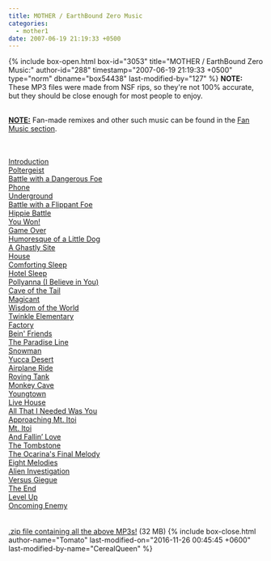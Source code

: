 ```yaml
---
title: MOTHER / EarthBound Zero Music
categories:
  - mother1
date: 2007-06-19 21:19:33 +0500
---
```

{% include box-open.html box-id="3053" title="MOTHER / EarthBound Zero Music:" author-id="288" timestamp="2007-06-19 21:19:33 +0500" type="norm" dbname="box54438" last-modified-by="127" %}
<b>NOTE:</b> These MP3 files were made from NSF rips, so they're not 100% accurate, but they should be close enough for most people to enjoy.<br /><br />

<b><u>NOTE:</u></b> Fan-made remixes and other such music can be found in the <a href="/fanmusic">Fan Music section</a>.

<br /><br />
<table1 />
   <a href="01 - MOTHER - Introduction.mp3">Introduction</a><br />
   <a href="02 - MOTHER - Poltergeist.mp3">Poltergeist</a><br />
   <a href="03 - MOTHER - Battle with a Dangerous Foe.mp3">Battle with a Dangerous Foe</a><br />
   <a href="04 - MOTHER - Phone.mp3">Phone</a><br />
   <a href="05 - MOTHER - Underground.mp3">Underground</a><br />
   <a href="06 - MOTHER - Battle with a Flippant Foe.mp3">Battle with a Flippant Foe</a><br />
   <a href="07 - MOTHER - Hippie Battle.mp3">Hippie Battle</a><br />
   <a href="08 - MOTHER - You Won.mp3">You Won!</a><br />
   <a href="09 - MOTHER - Game Over.mp3">Game Over</a><br />
   <a href="10 - MOTHER - Drugstore.mp3">Humoresque of a Little Dog</a><br />
   <a href="11 - MOTHER - A Ghastly Site.mp3">A Ghastly Site</a><br />
   <a href="12 - MOTHER - House.mp3">House</a><br />
   <a href="13 - MOTHER - Comforting Sleep.mp3">Comforting Sleep</a><br />
   <a href="14 - MOTHER - Hotel Sleep.mp3">Hotel Sleep</a><br />
   <a href="15 - MOTHER - Pollyanna (I Believe in You).mp3">Pollyanna (I Believe in You)</a><br />
   <a href="16 - MOTHER - Cave of the Tail.mp3">Cave of the Tail</a><br />
   <a href="17 - MOTHER - Magicant.mp3">Magicant</a><br />
   <a href="18 - MOTHER - Wisdom of the World (Queen Mary's Castle).mp3">Wisdom of the World</a><br />
   <a href="19 - MOTHER - Twinkle Elementary.mp3">Twinkle Elementary</a><br />
   <a href="20 - MOTHER - Factory.mp3">Factory</a><br />
<table2 />
   <a href="21 - MOTHER - Bein' Friends.mp3">Bein' Friends</a><br />
   <a href="22 - MOTHER - The Paradise Line.mp3">The Paradise Line</a><br />
   <a href="23 - MOTHER - Snowman.mp3">Snowman</a><br />
   <a href="24 - MOTHER - Yucca Desert.mp3">Yucca Desert</a><br />
   <a href="25 - MOTHER - Airplane Ride.mp3">Airplane Ride</a><br />
   <a href="26 - MOTHER - Roving Tank.mp3">Roving Tank</a><br />
   <a href="27 - MOTHER - Monkey Cave.mp3">Monkey Cave</a><br />
   <a href="28 - MOTHER - Youngtown.mp3">Youngtown</a><br />
   <a href="29 - MOTHER - Live House.mp3">Live House</a><br />
   <a href="30 - MOTHER - All That I Needed Was You.mp3">All That I Needed Was You</a><br />
   <a href="31 - MOTHER - Approaching Mt Itoi.mp3">Approaching Mt. Itoi</a><br />
   <a href="32 - MOTHER - Mt Itoi.mp3">Mt. Itoi</a><br />
   <a href="33 - MOTHER - Fallin' Love.mp3">And Fallin’ Love</a><br />
   <a href="34 - MOTHER - The Tombstone.mp3">The Tombstone</a><br />
   <a href="35 - MOTHER - The Ocarina's Final Melody.mp3">The Ocarina's Final Melody</a><br />
   <a href="36 - MOTHER - Eight Melodies.mp3">Eight Melodies</a><br />
   <a href="37 - MOTHER - Alien Investigation.mp3">Alien Investigation</a><br />
   <a href="38 - MOTHER - Versus Giegue.mp3">Versus Giegue</a><br />
   <a href="39 - MOTHER - The End.mp3">The End</a><br />
   <a href="40 - MOTHER - Level Up.mp3">Level Up</a><br />
   <a href="41 - MOTHER - Oncoming Enemy.mp3">Oncoming Enemy</a><br />
<table3 />
<br /><br />
<a href="MOTHER_Music_Archive.zip">.zip file containing all the above MP3s!</a> (32 MB)
{% include box-close.html author-name="Tomato" last-modified-on="2016-11-26 00:45:45 +0600" last-modified-by-name="CerealQueen" %}
